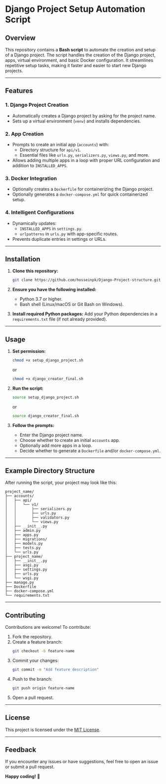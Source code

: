 
# Django Project Setup Automation Script

## Overview

This repository contains a **Bash script** to automate the creation and setup of a Django project. The script handles the creation of the Django project, apps, virtual environment, and basic Docker configuration. It streamlines repetitive setup tasks, making it faster and easier to start new Django projects.

---

## Features

### **1. Django Project Creation**
- Automatically creates a Django project by asking for the project name.
- Sets up a virtual environment (`venv`) and installs dependencies.

### **2. App Creation**
- Prompts to create an initial app (`accounts`) with:
  - Directory structure for `api/v1`.
  - Essential files like `urls.py`, `serializers.py`, `views.py`, and more.
- Allows adding multiple apps in a loop with proper URL configuration and addition to `INSTALLED_APPS`.

### **3. Docker Integration**
- Optionally creates a `Dockerfile` for containerizing the Django project.
- Optionally generates a `docker-compose.yml` for quick containerized setup.

### **4. Intelligent Configurations**
- Dynamically updates:
  - `INSTALLED_APPS` in `settings.py`.
  - `urlpatterns` in `urls.py` with app-specific routes.
- Prevents duplicate entries in settings or URLs.

---

## Installation

1. **Clone this repository:**
   ```bash
   git clone https://github.com/hosseinpk/Django-Project-structure.git
   ```

2. **Ensure you have the following installed:**
   - Python 3.7 or higher.
   - Bash shell (Linux/macOS or Git Bash on Windows).

3. **Install required Python packages:**
   Add your Python dependencies in a `requirements.txt` file (if not already provided).

---

## Usage
1. **Set permission:**
   ```bash
   chmod +x setup_django_project.sh
   ```
    or
   ```bash
   chmod +x django_creator_final.sh
   ```
3. **Run the script:**
   ```bash
   source setup_django_project.sh
   ```
   or
   ```bash
   source django_creator_final.sh
   ```

5. **Follow the prompts:**
   - Enter the Django project name.
   - Choose whether to create an initial `accounts` app.
   - Optionally add more apps in a loop.
   - Decide whether to generate a `Dockerfile` and/or `docker-compose.yml`.

---


## Example Directory Structure

After running the script, your project may look like this:

```
project_name/
├── accounts/
│   ├── api/
│   │   └── v1/
│   │       ├── serializers.py
│   │       ├── urls.py
│   │       ├── validators.py
│   │       └── views.py
│   ├── __init__.py
│   ├── admin.py
│   ├── apps.py
│   ├── migrations/
│   ├── models.py
│   ├── tests.py
│   └── urls.py
├── project_name/
│   ├── __init__.py
│   ├── asgi.py
│   ├── settings.py
│   ├── urls.py
│   └── wsgi.py
├── manage.py
├── Dockerfile
├── docker-compose.yml
└── requirements.txt
```

---

## Contributing

Contributions are welcome! To contribute:
1. Fork the repository.
2. Create a feature branch:
   ```bash
   git checkout -b feature-name
   ```
3. Commit your changes:
   ```bash
   git commit -m "Add feature description"
   ```
4. Push to the branch:
   ```bash
   git push origin feature-name
   ```
5. Open a pull request.

---

## License

This project is licensed under the [MIT License](LICENSE).

---

## Feedback

If you encounter any issues or have suggestions, feel free to open an issue or submit a pull request.

**Happy coding!** 🚀
